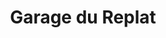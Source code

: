 ---
title: "Garage du Replat"
url: /la-batie-montgascon/garage-du-replat/
shop: réparation de voitures
---